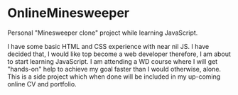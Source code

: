 # OnlineMinesweeper
Personal "Minesweeper clone" project while learning JavaScript.

I have some basic HTML and CSS experience with near nil JS. I have decided that, I would like top become a web developer therefore, I am about to start learning JavaScript. I am attending a WD course where I will get "hands-on" help to achieve my goal faster than I would otherwise, alone. This is a side project which when done will be included in my up-coming online CV and portfolio.
